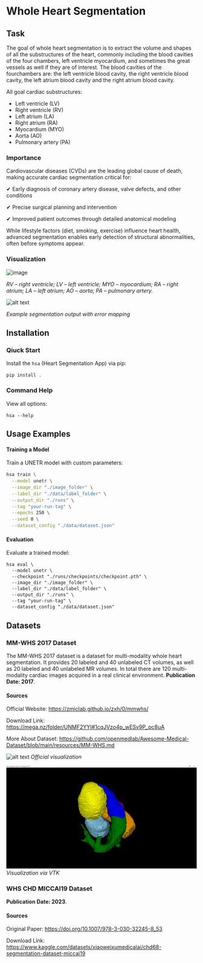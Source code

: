 # Whole Heart Segmentation

## Task

The goal of whole heart segmentation is to extract the volume and shapes of all the substructures of the heart, commonly including the blood cavities of the four chambers, left ventricle myocardium, and sometimes the great vessels as well if they are of interest. The blood cavities of the fourchambers are: the left ventricle blood cavity, the right ventricle blood cavity, the left atrium blood cavity and the right atrium blood cavity.

All goal cardiac substructures:
- Left ventricle (LV)
- Right ventricle (RV)
- Left atrium (LA)
- Right atrium (RA)
- Myocardium (MYO)
- Aorta (AO)
- Pulmonary artery (PA)


### Importance

Cardiovascular diseases (CVDs) are the leading global cause of death, making accurate cardiac segmentation critical for:

✔ Early diagnosis of coronary artery disease, valve defects, and other conditions

✔ Precise surgical planning and intervention

✔ Improved patient outcomes through detailed anatomical modeling

While lifestyle factors (diet, smoking, exercise) influence heart health, advanced segmentation enables early detection of structural abnormalities, often before symptoms appear.

### Visualization

![image](https://github.com/user-attachments/assets/af676731-01e4-4d75-9b56-5d1dae056d7e)

*RV – right ventricle; LV – left ventricle; MYO – myocardium; RA – right atrium; LA – left atrium; AO – aorta; PA – pulmonary artery.*

![alt text](https://zmiclab.github.io/zxh/0/mmwhs/res/WholeHeartSegment_ErrorMap_WhiteBg.gif)

*Example segmentation output with error mapping*

## Installation

### Qiuck Start

Install the `hsa` (Heart Segmentation App) via pip:

```
pip install .
```

### Command Help

View all options:

```
hsa --help
```

## Usage Examples

#### Training a Model

Train a UNETR model with custom parameters:

```bash
hsa train \
  --model unetr \
  --image_dir "./image_folder" \
  --label_dir "./data/label_folder" \
  --output_dir "./runs" \
  --tag "your-run-tag" \
  --epochs 250 \
  --seed 0 \
  --dataset_config "./data/dataset.json"
```

#### Evaluation

Evaluate a trained model:

```
hsa eval \
  --model unetr \
  --checkpoint "./runs/checkpoints/checkpoint.pth" \
  --image_dir "./image_folder" \
  --label_dir "./data/label_folder" \
  --output_dir "./runs" \
  --tag "your-run-tag" \
  --dataset_config "./data/dataset.json"
```

## Datasets
### MM-WHS 2017 Dataset

The MM-WHS 2017 dataset is a dataset for multi-modality whole heart segmentation. It provides 20 labeled and 40 unlabeled CT volumes, as well as 20 labeled and 40 unlabeled MR volumes. In total there are 120 multi-modality cardiac images acquired in a real clinical environment.
**Publication Date: 2017**.

#### Sources

Official Website: https://zmiclab.github.io/zxh/0/mmwhs/

Download Link: https://mega.nz/folder/UNMF2YYI#1cqJVzo4p_wESv9P_pc8uA

More About Dataset: https://github.com/openmedlab/Awesome-Medical-Dataset/blob/main/resources/MM-WHS.md

![alt text](https://zmiclab.github.io/zxh/0/mmwhs/res/MMData2.png)
*Official visualization*

![alt text](https://github.com/Sooqija/heart-segmentation/blob/main/figures/vtk.png)
*Visualization via VTK*

### WHS CHD MICCAI19 Dataset


**Publication Date: 2023**.

#### Sources

Original Paper: https://doi.org/10.1007/978-3-030-32245-8_53

Download Link: https://www.kaggle.com/datasets/xiaoweixumedicalai/chd68-segmentation-dataset-miccai19
